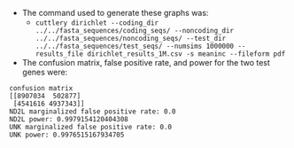 - The command used to generate these graphs was:
  - `cuttlery dirichlet --coding_dir ../../fasta_sequences/coding_seqs/ --noncoding_dir ../../fasta_sequences/noncoding_seqs/ --test_dir ../../fasta_sequences/test_seqs/ --numsims 1000000 --results_file dirichlet_results_1M.csv -s meaninc --fileform pdf`
- The confusion matrix, false positive rate, and power for the two test genes were:

```
confusion matrix
[[8907034  502877]
 [4541616 4937343]]
ND2L marginalized false positive rate: 0.0
ND2L power: 0.9979154120404308
UNK marginalized false positive rate: 0.0
UNK power: 0.9976515167934705
```
